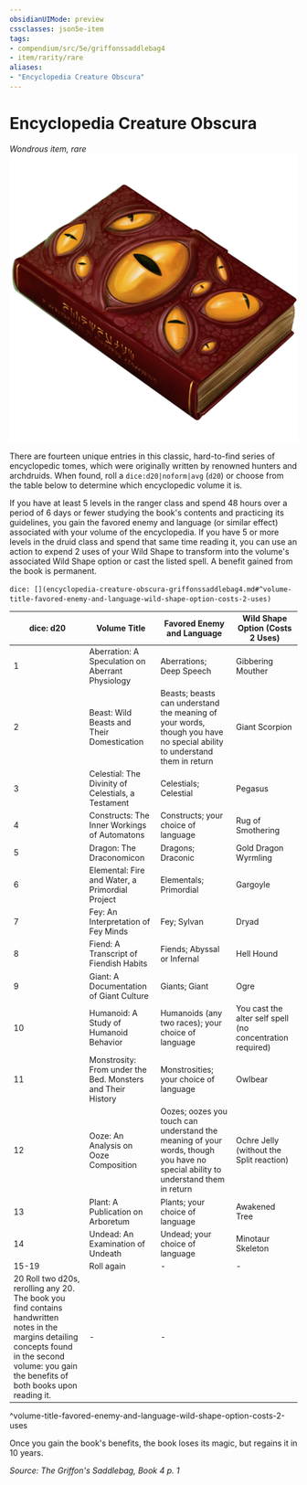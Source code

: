 ```yaml
---
obsidianUIMode: preview
cssclasses: json5e-item
tags:
- compendium/src/5e/griffonssaddlebag4
- item/rarity/rare
aliases: 
- "Encyclopedia Creature Obscura"
---
```

# Encyclopedia Creature Obscura
*Wondrous item, rare*  
![](https://raw.githubusercontent.com/TheGiddyLimit/homebrew-img/main/img/GriffonsSaddlebag4/Items/Encyclopedia-Creature-Obscura.webp#right)  


There are fourteen unique entries in this classic, hard-to-find series of encyclopedic tomes, which were originally written by renowned hunters and archdruids. When found, roll a `dice:d20|noform|avg` (`d20`) or choose from the table below to determine which encyclopedic volume it is.

If you have at least 5 levels in the ranger class and spend 48 hours over a period of 6 days or fewer studying the book's contents and practicing its guidelines, you gain the favored enemy and language (or similar effect) associated with your volume of the encyclopedia. If you have 5 or more levels in the druid class and spend that same time reading it, you can use an action to expend 2 uses of your Wild Shape to transform into the volume's associated Wild Shape option or cast the listed spell. A benefit gained from the book is permanent.

`dice: [](encyclopedia-creature-obscura-griffonssaddlebag4.md#^volume-title-favored-enemy-and-language-wild-shape-option-costs-2-uses)`

| dice: d20 | Volume Title | Favored Enemy and Language | Wild Shape Option (Costs 2 Uses) |
|-----------|--------------|----------------------------|----------------------------------|
| 1 | Aberration: A Speculation on Aberrant Physiology | Aberrations; Deep Speech | Gibbering Mouther |
| 2 | Beast: Wild Beasts and Their Domestication | Beasts; beasts can understand the meaning of your words, though you have no special ability to understand them in return | Giant Scorpion |
| 3 | Celestial: The Divinity of Celestials, a Testament | Celestials; Celestial | Pegasus |
| 4 | Constructs: The Inner Workings of Automatons | Constructs; your choice of language | Rug of Smothering |
| 5 | Dragon: The Draconomicon | Dragons; Draconic | Gold Dragon Wyrmling |
| 6 | Elemental: Fire and Water, a Primordial Project | Elementals; Primordial | Gargoyle |
| 7 | Fey: An Interpretation of Fey Minds | Fey; Sylvan | Dryad |
| 8 | Fiend: A Transcript of Fiendish Habits | Fiends; Abyssal or Infernal | Hell Hound |
| 9 | Giant: A Documentation of Giant Culture | Giants; Giant | Ogre |
| 10 | Humanoid: A Study of Humanoid Behavior | Humanoids (any two races); your choice of language | You cast the alter self spell (no concentration required) |
| 11 | Monstrosity: From under the Bed. Monsters and Their History | Monstrosities; your choice of language | Owlbear |
| 12 | Ooze: An Analysis on Ooze Composition | Oozes; oozes you touch can understand the meaning of your words, though you have no special ability to understand them in return | Ochre Jelly (without the Split reaction) |
| 13 | Plant: A Publication on Arboretum | Plants; your choice of language | Awakened Tree |
| 14 | Undead: An Examination of Undeath | Undead; your choice of language | Minotaur Skeleton |
| 15-19 | Roll again | - | - |
| 20 Roll two d20s, rerolling any 20. The book you find contains handwritten notes in the margins detailing concepts found in the second volume: you gain the benefits of both books upon reading it. | - | - |
^volume-title-favored-enemy-and-language-wild-shape-option-costs-2-uses

Once you gain the book's benefits, the book loses its magic, but regains it in 10 years.

*Source: The Griffon's Saddlebag, Book 4 p. 1*